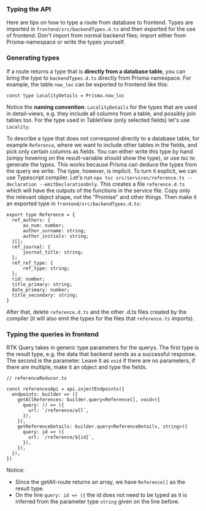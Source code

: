 ### Typing the API

Here are tips on how to type a route from database to frontend. Types are imported in `frontend/src/backendTypes.d.ts` and then exported for the use of frontend. Don't import from normal backend files; import either from Prisma-namespace or write the types yourself.

### Generating types

If a route returns a type that is **directly from a database table**, you can bring the type to `backendTypes.d.ts` directly from Prisma namespace. For example, the table `now_loc` can be exported to frontend like this:

`const type LocalityDetails = Prisma.now_loc`

Notice the **naming convention**: `LocalityDetails` for the types that are used in detail-views, e.g. they include all columns from a table, and possibly join tables too. For the type used in TableView (only selected fields) let's use `Locality`.

To describe a type that does not correspond directly to a database table, for example `Reference`, where we want to include other tables in the fields, and pick only certain columns as fields. You can either write this type by hand (simpy hovering on the result-variable should show the type), or use tsc to generate the types. This works because Prisma can deduce the types from the query we write. The type, however, is implicit. To turn it explicit, we can use Typescript compiler. Let's run `npx tsc src/services/reference.ts --declaration --emitDeclarationOnly`. This creates a file `reference.d.ts` which will have the outputs of the functions in the service file. Copy only the relevant object shape, not the "Promise" and other things. Then make it an exported type in `frontend/src/backendTypes.d.ts`:

```
export type Reference = {
  ref_authors: {
      au_num: number;
      author_surname: string;
      author_initials: string;
  }[];
  ref_journal: {
      journal_title: string;
  };
  ref_ref_type: {
      ref_type: string;
  };
  rid: number;
  title_primary: string;
  date_primary: number;
  title_secondary: string;
}
```

After that, delete `reference.d.ts` and the other .d.ts files created by the compiler (it will also emit the types for the files that `reference.ts` imports).

### Typing the queries in frontend

RTK Query takes in generic type parameters for the querys. The first type is the result type, e.g. the data that backend sends as a successful response. The second is the parameter. Leave it as `void` if there are no parameters, if there are multiple, make it an object and type the fields.

```
// referenceReducer.ts

const referencesApi = api.injectEndpoints({
  endpoints: builder => ({
    getAllReferences: builder.query<Reference[], void>({
      query: () => ({
        url: `/reference/all`,
      }),
    }),
    getReferenceDetails: builder.query<ReferenceDetails, string>({
      query: id => ({
        url: `/reference/${id}`,
      }),
    }),
  }),
})

```

Notice:
+ Since the getAll-route returns an array, we have `Reference[]` as the result type.
+ On the line `query: id => ({` the id does not need to be typed as it is inferred from the parameter type `string` given on the line before.
